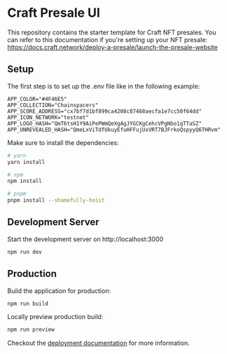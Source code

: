 # Craft Presale UI

This repository contains the starter template for Craft NFT presales. You can refer to this documentation if you're setting up your NFT presale: https://docs.craft.network/deploy-a-presale/launch-the-presale-website

## Setup

The first step is to set up the .env file like in the following example:

```
APP_COLOR="#4F46E5"
APP_COLLECTION="Chainspacers"
APP_SCORE_ADDRESS="cx7bf7d1bf899ca4208c87468aecfa1e7cc50f64dd"
APP_ICON_NETWORK="testnet"
APP_LOGO_HASH="QmT6tsH1Y9AiPePWmQeXgAgJYGCKgCehcVPgNbo1qTTaSZ"
APP_UNREVEALED_HASH="QmeLxViTdfUkuyEfuHFFujUxVRT7BJFrkoQspyyQ6THRvm"
```

Make sure to install the dependencies:

```bash
# yarn
yarn install

# npm
npm install

# pnpm
pnpm install --shamefully-hoist
```

## Development Server

Start the development server on http://localhost:3000

```bash
npm run dev
```

## Production

Build the application for production:

```bash
npm run build
```

Locally preview production build:

```bash
npm run preview
```

Checkout the [deployment documentation](https://v3.nuxtjs.org/guide/deploy/presets) for more information.

